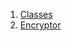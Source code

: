 

1. [Classes](utils_encryptor/utils_encryptor-library.html#classes)
2. [Encryptor](utils_encryptor/Encryptor-class.html)
